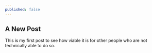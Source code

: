 ```yaml
---
published: false
---
```

## A New Post

This is my first post to see how viable it is for other people who are not technically able to do so.
